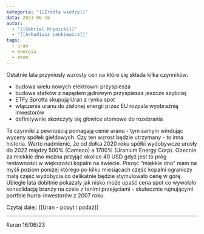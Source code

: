 ```yaml
---
kategoria: "[[Źródła wiedzy]]"
data: 2023-06-16
autor:
  - "[[Gabriel Krynicki]]"
  - "[[Arkadiusz Lenkiewicz]]"
tags:
  - uran
  - energia
  - atom
---
```

Ostatnie lata przyniosły wzrosty cen na które się składa kilka czynników:

- budowa wielu nowych elektrowni przyspiesza
- budowa statków z napędem jądrowym przyspiesza jeszcze szybciej
- ETFy Sprotta skupują Uran z rynku spot
- włączenie uranu do zielonej energii przez EU rozpala wyobraźnię inwestorów
- definitywnie skończyły się głowice atomowe do rozebrania

Te czynniki z pewnością pomagają cenie uranu - tym samym windując wyceny spółek giełdowych. Czy ten wzrost będzie utrzymany - to inna historia. Warto nadmienić, że od dołka 2020 roku spółki wydobywcze urosły do 2022 między 500% (Cameco) a 1700% (Uranium Energy Corp). Obecnie za miekkie dno można przyjąć okolice 40 USD gdyż jest to próg rentowności w większości kopalni na świecie. Pisząc “miękkie dno” mam na myśli poziom poniżej którego po kilku miesiącach część kopalni ograniczy małą część wydobycia co delikatnie będzie stymulowało cenę w górę. Ubiegłe lata dobitnie pokazały jak nisko może upaść cena spot co wywołało konsolidację branży na czele z tanimi przejęciami - skutecznie rujnującymi portfele hurra-inwestorów z 2007 roku.

Czytaj dalej: [[Uran - popyt i podaż]]

-----------------
#uran 16/06/23

